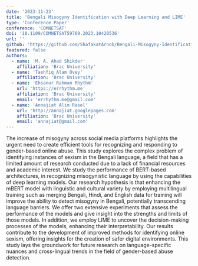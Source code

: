 ```yaml
---
date: '2023-11-23'
title: 'Bengali Misogyny Identification with Deep Learning and LIME'
type: 'Conference Paper'
conference: 'COMNETSAT'
doi: '10.1109/COMNETSAT59769.2023.10420536'
url: ''
github: 'https://github.com/ShafakatArnob/Bengali-Misogyny-Identification-Deep-Learning-LIME'
featured: false
authors:
  - name: 'M. A. Ahad Shikder'
    affiliation: 'Brac University'
  - name: 'Tashfiq Alam Ovey'
    affiliation: 'Brac University'
  - name: 'Ehsanur Rahman Rhythm'
    url: 'https://errhythm.me'
    affiliation: 'Brac University'
    email: 'errhythm.me@gmail.com'
  - name: 'Annajiat Alim Rasel'
    url: 'http://annajiat.googlepages.com'
    affiliation: 'Brac University'
    email: 'annajiat@gmail.com'
---
```


The increase of misogyny across social media platforms highlights the urgent need to create efficient tools for recognizing and responding to gender-based online abuse. This study explores the complex problem of identifying instances of sexism in the Bengali language, a field that has a limited amount of research conducted due to a lack of financial resources and academic interest. We study the performance of BERT-based architectures, in recognizing misogynistic language by using the capabilities of deep learning models. Our research hypothesis is that enhancing the mBERT model with linguistic and cultural variety by employing multilingual training such as merging Bengali, Hindi, and English data for training will improve the ability to detect misogyny in Bengali, potentially transcending language barriers. We offer two extensive experiments that assess the performance of the models and give insight into the strengths and limits of those models. In addition, we employ LIME to uncover the decision-making processes of the models, enhancing their interpretability. Our results contribute to the development of improved methods for identifying online sexism, offering insights for the creation of safer digital environments. This study lays the groundwork for future research on language-specific nuances and cross-lingual trends in the field of gender-based abuse detection.
